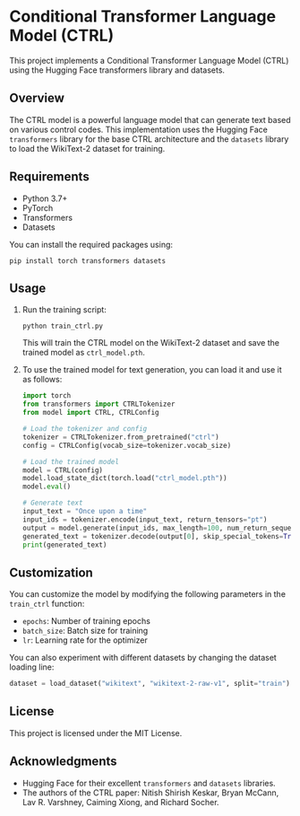 # Conditional Transformer Language Model (CTRL)

This project implements a Conditional Transformer Language Model (CTRL) using the Hugging Face transformers library and datasets.

## Overview

The CTRL model is a powerful language model that can generate text based on various control codes. This implementation uses the Hugging Face `transformers` library for the base CTRL architecture and the `datasets` library to load the WikiText-2 dataset for training.

## Requirements

- Python 3.7+
- PyTorch
- Transformers
- Datasets

You can install the required packages using:

```
pip install torch transformers datasets
```

## Usage

1. Run the training script:
   ```
   python train_ctrl.py
   ```

   This will train the CTRL model on the WikiText-2 dataset and save the trained model as `ctrl_model.pth`.

2. To use the trained model for text generation, you can load it and use it as follows:

   ```python
   import torch
   from transformers import CTRLTokenizer
   from model import CTRL, CTRLConfig

   # Load the tokenizer and config
   tokenizer = CTRLTokenizer.from_pretrained("ctrl")
   config = CTRLConfig(vocab_size=tokenizer.vocab_size)

   # Load the trained model
   model = CTRL(config)
   model.load_state_dict(torch.load("ctrl_model.pth"))
   model.eval()

   # Generate text
   input_text = "Once upon a time"
   input_ids = tokenizer.encode(input_text, return_tensors="pt")
   output = model.generate(input_ids, max_length=100, num_return_sequences=1)
   generated_text = tokenizer.decode(output[0], skip_special_tokens=True)
   print(generated_text)
   ```

## Customization

You can customize the model by modifying the following parameters in the `train_ctrl` function:

- `epochs`: Number of training epochs
- `batch_size`: Batch size for training
- `lr`: Learning rate for the optimizer

You can also experiment with different datasets by changing the dataset loading line:

```python
dataset = load_dataset("wikitext", "wikitext-2-raw-v1", split="train")
```

## License

This project is licensed under the MIT License.

## Acknowledgments

- Hugging Face for their excellent `transformers` and `datasets` libraries.
- The authors of the CTRL paper: Nitish Shirish Keskar, Bryan McCann, Lav R. Varshney, Caiming Xiong, and Richard Socher.
